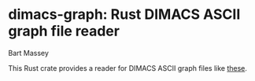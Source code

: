 # dimacs-graph: Rust DIMACS ASCII graph file reader
Bart Massey

This Rust crate provides a reader for DIMACS ASCII graph
files like
[these](https://mat.tepper.cmu.edu/COLOR/instances.html).
